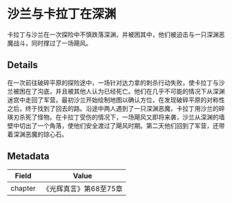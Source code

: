 # 沙兰与卡拉丁在深渊
卡拉丁与沙兰在一次探险中不慎跌落深渊，并被困其中，他们被迫击与一只深渊恶魔战斗，同时撑过了一场飓风。

## Details
在一次前往破碎平原的探险途中，一场针对达力拿的刺杀行动失败，使卡拉丁与沙兰被困在了沟底，并且被其他人认为已经死亡。他们在几乎不可能的情况下从深渊迷宫中走回了军营。最初沙兰开始绘制地图以确认方位，在发现破碎平原的对称性之后，终于找到了回去的路。沿途中两人遇到了一只深渊恶魔，卡拉丁用沙兰的碎瑛刃杀死了怪物。在卡拉丁受伤的情况下，一场飓风又即将来袭，沙兰从深渊的墙壁中切出了一个角落，使他们安全渡过了飓风时期。第二天他们回到了军营，还带着深渊恶魔的琼心石。

## Metadata
| Field | Value |
| ----- | ----- |
| chapter | 《光辉真言》第68至75章 |
